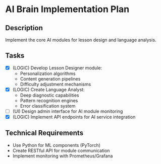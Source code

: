 # AI Brain Implementation Plan

## Description
Implement the core AI modules for lesson design and language analysis.

## Tasks
- [x] (LOGIC) Develop Lesson Designer module:
  - Personalization algorithms
  - Content generation pipelines
  - Difficulty adjustment mechanisms
- [x] (LOGIC) Create Language Analyst:
  - Deep diagnostic capabilities
  - Pattern recognition engines
  - Error classification system
- [ ] (UI) Design admin interface for AI module monitoring
- [x] (LOGIC) Implement API endpoints for AI service integration

## Technical Requirements
- Use Python for ML components (PyTorch)
- Create RESTful API for module communication
- Implement monitoring with Prometheus/Grafana
